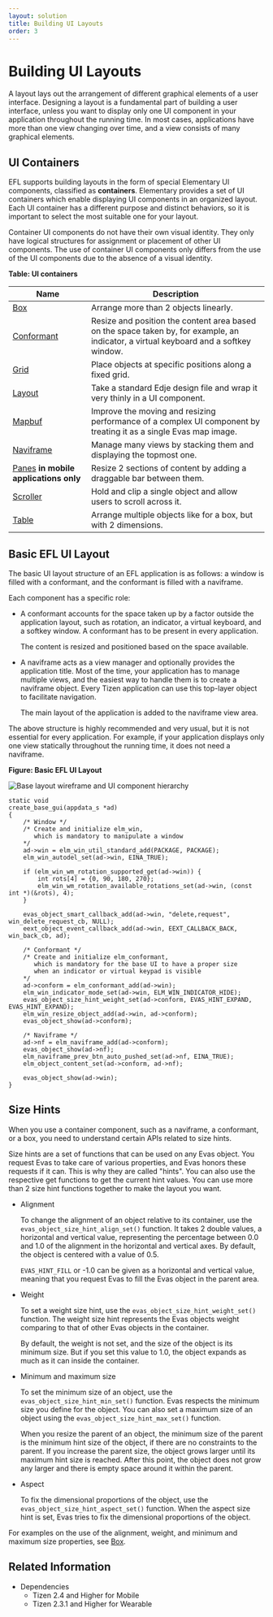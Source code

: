 ```yaml
---
layout: solution
title: Building UI Layouts
order: 3
---
```


# Building UI Layouts

A layout lays out the arrangement of different graphical elements of a user interface. Designing a layout is a fundamental part of building a user interface, unless you want to display only one UI component in your application throughout the running time. In most cases, applications have more than one view changing over time, and a view consists of many graphical elements.

## UI Containers

EFL supports building layouts in the form of special Elementary UI components, classified as **containers**. Elementary provides a set of UI containers which enable displaying UI components in an organized layout. Each UI container has a different purpose and distinct behaviors, so it is important to select the most suitable one for your layout.

Container UI components do not have their own visual identity. They only have logical structures for assignment or placement of other UI components. The use of container UI components only differs from the use of the UI components due to the absence of a visual identity.

**Table: UI containers**

| Name                                     | Description                              |
|----------------------------------------|----------------------------------------|
| [Box](./container-box.md) | Arrange more than 2 objects linearly.    |
| [Conformant](./container-conformant.md) | Resize and position the content area based on the space taken by, for example, an indicator, a virtual keyboard and a softkey window. |
| [Grid](./container-grid.md) | Place objects at specific positions along a fixed grid. |
| [Layout](./container-layout.md) | Take a standard Edje design file and wrap it very thinly in a UI component. |
| [Mapbuf](./container-mapbuf.md) | Improve the moving and resizing performance of a complex UI component by treating it as a single Evas map image. |
| [Naviframe](./container-naviframe.md) | Manage many views by stacking them and displaying the topmost one. |
| [Panes](./container-panes.md) **in mobile applications only** | Resize 2 sections of content by adding a draggable bar between them. |
| [Scroller](./container-scroller.md) | Hold and clip a single object and allow users to scroll across it. |
| [Table](./container-table.md) | Arrange multiple objects like for a box, but with 2 dimensions. |

## Basic EFL UI Layout

The basic UI layout structure of an EFL application is as follows: a window is filled with a conformant, and the conformant is filled with a naviframe.

Each component has a specific role:

- A conformant accounts for the space taken up by a factor outside the application layout, such as rotation, an indicator, a virtual keyboard, and a softkey window. A conformant has to be present in every application.   

  The content is resized and positioned based on the space available.

- A naviframe acts as a view manager and optionally provides the application title. Most of the time, your application has to manage multiple views, and the easiest way to handle them is to create a naviframe object. Every Tizen application can use this top-layer object to facilitate navigation.   

  The main layout of the application is added to the naviframe view area.

The above structure is highly recommended and very usual, but it is not essential for every application. For example, if your application displays only one view statically throughout the running time, it does not need a naviframe.

**Figure: Basic EFL UI Layout**

![Base layout wireframe and UI component hierarchy](./media/base_layout.png)

```
static void
create_base_gui(appdata_s *ad)
{
    /* Window */
    /* Create and initialize elm_win,
       which is mandatory to manipulate a window
    */
    ad->win = elm_win_util_standard_add(PACKAGE, PACKAGE);
    elm_win_autodel_set(ad->win, EINA_TRUE);

    if (elm_win_wm_rotation_supported_get(ad->win)) {
        int rots[4] = {0, 90, 180, 270};
        elm_win_wm_rotation_available_rotations_set(ad->win, (const int *)(&rots), 4);
    }

    evas_object_smart_callback_add(ad->win, "delete,request", win_delete_request_cb, NULL);
    eext_object_event_callback_add(ad->win, EEXT_CALLBACK_BACK, win_back_cb, ad);

    /* Conformant */
    /* Create and initialize elm_conformant,
       which is mandatory for the base UI to have a proper size
       when an indicator or virtual keypad is visible
    */
    ad->conform = elm_conformant_add(ad->win);
    elm_win_indicator_mode_set(ad->win, ELM_WIN_INDICATOR_HIDE);
    evas_object_size_hint_weight_set(ad->conform, EVAS_HINT_EXPAND, EVAS_HINT_EXPAND);
    elm_win_resize_object_add(ad->win, ad->conform);
    evas_object_show(ad->conform);

    /* Naviframe */
    ad->nf = elm_naviframe_add(ad->conform);
    evas_object_show(ad->nf);
    elm_naviframe_prev_btn_auto_pushed_set(ad->nf, EINA_TRUE);
    elm_object_content_set(ad->conform, ad->nf);

    evas_object_show(ad->win);
}
```

## Size Hints

When you use a container component, such as a naviframe, a conformant, or a box, you need to understand certain APIs related to size hints.

Size hints are a set of functions that can be used on any Evas object. You request Evas to take care of various properties, and Evas honors these requests if it can. This is why they are called "hints". You can also use the respective get functions to get the current hint values. You can use more than 2 size hint functions together to make the layout you want.

- Alignment

  To change the alignment of an object relative to its container, use the `evas_object_size_hint_align_set()` function. It takes 2 double values, a horizontal and vertical value, representing the percentage between 0.0 and 1.0 of the alignment in the horizontal and vertical axes. By default, the object is centered with a value of 0.5.

  `EVAS_HINT_FILL` or -1.0 can be given as a horizontal and vertical value, meaning that you request Evas to fill the Evas object in the parent area.

- Weight

  To set a weight size hint, use the `evas_object_size_hint_weight_set()` function. The weight size hint represents the Evas objects weight comparing to that of other Evas objects in the container.

  By default, the weight is not set, and the size of the object is its minimum size. But if you set this value to 1.0, the object expands as much as it can inside the container.

- Minimum and maximum size

  To set the minimum size of an object, use the `evas_object_size_hint_min_set()` function. Evas respects the minimum size you define for the object. You can also set a maximum size of an object using the `evas_object_size_hint_max_set()` function.

  When you resize the parent of an object, the minimum size of the parent is the minimum hint size of the object, if there are no constraints to the parent. If you increase the parent size, the object grows larger until its maximum hint size is reached. After this point, the object does not grow any larger and there is empty space around it within the parent.

- Aspect

  To fix the dimensional proportions of the object, use the `evas_object_size_hint_aspect_set()` function. When the aspect size hint is set, Evas tries to fix the dimensional proportions of the object.

For examples on the use of the alignment, weight, and minimum and maximum size properties, see [Box](container-box.md).

## Related Information
- Dependencies
  - Tizen 2.4 and Higher for Mobile
  - Tizen 2.3.1 and Higher for Wearable
